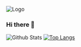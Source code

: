 ![Logo](https://portfoliov2-ruby.vercel.app/logo.svg)

### Hi there 👋

![Github Stats](https://github-readme-stats.vercel.app/api?username=jrgarciadev&show_icons=true&hide_border=true&title_color=f4f4f4&icon_color=00d8fd&bg_color=0A1A2F&text_color=a3a8c3&hide=contribs)
[![Top Langs](https://github-readme-stats.vercel.app/api/top-langs/?username=jrgarciadev&layout=compact&show_icons=true&line_height=10&hide_border=true&title_color=f4f4f4&icon_color=00d8fd&bg_color=0A1A2F&text_color=a3a8c3)](https://github.com/jrgarciadev/github-readme-stats)
